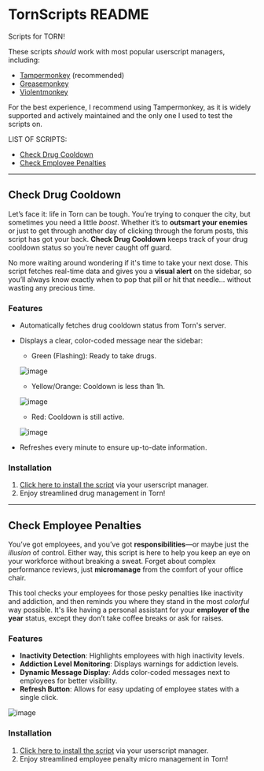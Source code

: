 # TornScripts README
Scripts for TORN!

These scripts _should_ work with most popular userscript managers, including:

  - [Tampermonkey](https://www.tampermonkey.net/) (recommended)
  - [Greasemonkey](https://addons.mozilla.org/en-US/firefox/addon/greasemonkey/)
  - [Violentmonkey](https://violentmonkey.github.io/)

For the best experience, I recommend using Tampermonkey, as it is widely supported and actively maintained and the only one I used to test the scripts on.

LIST OF SCRIPTS:
- [Check Drug Cooldown](#check-drug-cooldown)
- [Check Employee Penalties](#check-employee-penalties)
  
_______
## Check Drug Cooldown

Let’s face it: life in Torn can be tough. You’re trying to conquer the city, but sometimes you need a little *boost*. Whether it’s to **outsmart your enemies** or just to get through another day of clicking through the forum posts, this script has got your back. **Check Drug Cooldown** keeps track of your drug cooldown status so you’re never caught off guard.

No more waiting around wondering if it's time to take your next dose. This script fetches real-time data and gives you a **visual alert** on the sidebar, so you’ll always know exactly when to pop that pill or hit that needle... without wasting any precious time.

### Features

  - Automatically fetches drug cooldown status from Torn's server.
  - Displays a clear, color-coded message near the sidebar:
    
    - Green (Flashing): Ready to take drugs.
      
    ![image](https://github.com/user-attachments/assets/a83fe944-967d-49a7-a7b8-f2b6f5b7b52a)

    - Yellow/Orange: Cooldown is less than 1h.
      
    ![image](https://github.com/user-attachments/assets/93b5f4a7-6128-4614-bd2a-8423bafb7481)

    - Red: Cooldown is still active.
      
    ![image](https://github.com/user-attachments/assets/dffee9d0-0657-4833-8d79-540c57b8b53c)

  - Refreshes every minute to ensure up-to-date information.

### Installation

   1. [Click here to install the script](https://raw.githubusercontent.com/Liienn/TornScripts/main/check-drug-cooldown.user.js) via your userscript manager.
   2. Enjoy streamlined drug management in Torn!

______
## Check Employee Penalties

You’ve got employees, and you’ve got **responsibilities**—or maybe just the *illusion* of control. Either way, this script is here to help you keep an eye on your workforce without breaking a sweat. Forget about complex performance reviews, just **micromanage** from the comfort of your office chair. 

This tool checks your employees for those pesky penalties like inactivity and addiction, and then reminds you where they stand in the most *colorful* way possible. It's like having a personal assistant for your **employer of the year** status, except they don’t take coffee breaks or ask for raises.

### Features
  - **Inactivity Detection**: Highlights employees with high inactivity levels.
  - **Addiction Level Monitoring**: Displays warnings for addiction levels.
  - **Dynamic Message Display**: Adds color-coded messages next to employees for better visibility.
  - **Refresh Button**: Allows for easy updating of employee states with a single click.

![image](https://github.com/user-attachments/assets/d1e9441f-6af9-4579-81e7-469156f85b03)


### Installation

  1. [Click here to install the script](https://raw.githubusercontent.com/Liienn/TornScripts/main/employee-company-tool.user.js) via your userscript manager.
  2. Enjoy streamlined employee penalty micro management in Torn!
